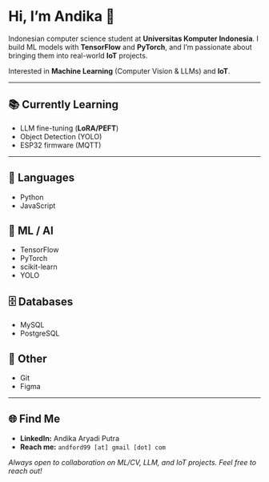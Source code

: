 # Hi, I’m Andika 👋

Indonesian computer science student at **Universitas Komputer Indonesia**. I build ML models with **TensorFlow** and **PyTorch**, and I’m passionate about bringing them into real-world **IoT** projects.

Interested in **Machine Learning** (Computer Vision & LLMs) and **IoT**.

---

## 📚 Currently Learning
- LLM fine-tuning (**LoRA/PEFT**)
- Object Detection (YOLO)
- ESP32 firmware (MQTT)

---

## 🧠 Languages
- Python
- JavaScript

## 🤖 ML / AI
- TensorFlow
- PyTorch
- scikit-learn
- YOLO

## 🗄️ Databases
- MySQL
- PostgreSQL

## 🧰 Other
- Git
- Figma

---

## 🌐 Find Me
- **LinkedIn:** Andika Aryadi Putra
- **Reach me:** `andford99 [at] gmail [dot] com`

_Always open to collaboration on ML/CV, LLM, and IoT projects. Feel free to reach out!_
